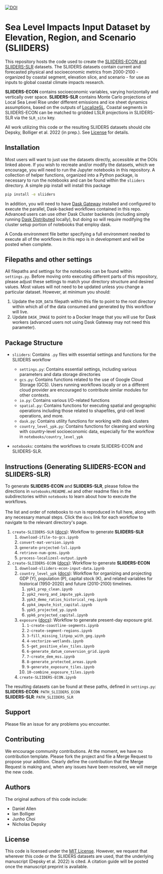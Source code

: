 [![DOI](https://zenodo.org/badge/DOI/10.5281/zenodo.6426191.svg)](https://doi.org/10.5281/zenodo.6426191)

# Sea Level Impacts Input Dataset by Elevation, Region, and Scenario (SLIIDERS)

This repository hosts the code used to create the [SLIIDERS-ECON and SLIIDERS-SLR](https://doi.org/10.5281/zenodo.6426191) datasets. The SLIIDERS datasets contain current and forecasted physical and socioeconomic metrics from 2000-2100 - organized by coastal segment, elevation slice, and scenario - for use as inputs to global coastal climate impacts research.

**SLIIDERS-ECON** contains socioeconomic variables, varying horizontally and vertically over space. **SLIIDERS-SLR** contains Monte Carlo projections of Local Sea Level Rise under different emissions and ice sheet dynamics assumptions, based on the outputs of [LocalizeSL](https://github.com/bobkopp/LocalizeSL). Coastal segments in SLIIDERS-ECON can be matched to gridded LSLR projections in SLIIDERS-SLR via the `SLR_site` key.

All work utilizing this code or the resulting SLIIDERS datasets should cite Depsky, Bolliger et al. 2022 (in prep.). See [License](#license) for details.

## Installation

Most users will want to just use the datasets directly, accessible at the DOIs linked above. If you wish to recreate and/or modify the datasets, which we encourage, you will need to run the Jupyter notebooks in this repository. A collection of helper functions, organized into a Python package, is necessary to run the notebooks and can be found within the `sliiders` directory. A simple pip install will install this package

```bash
pip install -e sliiders
```

In addition, you will need to have [Dask Gateway](https://gateway.dask.org) installed and configured to execute the parallel, Dask-backed workflows contained in this repo. Advanced users can use other Dask Cluster backends (including simply running [Dask Distributed](https://distributed.dask.org) locally), but doing so will require modifying the cluster setup portion of notebooks that employ dask.

A Conda environment file better specifying a full environment needed to execute all of the workflows in this repo is in development and will be posted when complete.

## Filepaths and other settings

All filepaths and settings for the notebooks can be found within `settings.py`. Before moving onto executing different parts of this repository, please adjust these settings to match your directory structure and desired values. Most values will not need to be updated unless you change a particular dataset. However, at minimum you should:

1. Update the `DIR_DATA` filepath within this file to point to the root directory within which all of the data consumed and generated by this workflow will live.
2. Update `DASK_IMAGE` to point to a Docker Image that you will use for Dask workers (advanced users not using Dask Gateway may not need this parameter).

## Package Structure

* `sliiders`: Contains `.py` files with essential settings and functions for the SLIIDERS workflow
  * `settings.py`: Contains essential settings, including various parameters and data storage directories
  * `gcs.py`: Contains functions related to the use of Google Cloud Storage (GCS). Users running workflows locally or on a different cloud provider are encouraged to contribute similar modules for other contexts.
  * `io.py`: Contains various I/O-related functions
  * `spatial.py`: Contains functions for executing spatial and geographic operations including those related to shapefiles, grid-cell level operations, and more.
  * `dask.py`: Contains utility functions for working with dask clusters
  * `country_level_ypk.py`: Contains functions for cleaning and working with country-level socioeconomic data, especially for the workflow in `notebooks/country_level_ypk`

* `notebooks`: contains the workflows to create SLIIDERS-ECON and SLIIDERS-SLR.

## Instructions (Generating SLIIDERS-ECON and SLIIDERS-SLR)

To generate **SLIIDERS-ECON** and **SLIIDERS-SLR**, please follow the directions in `notebooks/README.md` and other readme files in the subdirectories within `notebooks` to learn about how to execute the workflows.  
\
The list and order of notebooks to run is reproduced in full here, along with any necessary manual steps. Click the `docs` link for each workflow to navigate to the relevant directory's page.

1. `create-SLIIDERS-SLR` ([docs](notebooks/create-SLIIDERS-SLR)): Workflow to generate **SLIIDERS-SLR**
   1. `download-ifile-to-gcs.ipynb`
   2. `convert-mat-version.ipynb`
   3. `generate-projected-lsl.ipynb`
   4. `retrieve-num-gcms.ipynb`
   5. `process-localizesl-output.ipynb`
2. `create-SLIIDERS-ECON` ([docs](notebooks/create-SLIIDERS-ECON)): Workflow to generate **SLIIDERS-ECON**
   1. `download-sliiders-econ-input-data.ipynb`
   2. `country_level_ypk` ([docs](notebooks/create-SLIIDERS-ECON/country_level_ypk)): Workflow for organizing and projecting GDP (Y), population (P), capital stock (K), and related variables for historical (1950-2020) and future (2010-2100) timelines.
      1. `ypk1_prep_clean.ipynb`
      2. `ypk2_reorg_and_impute_ypk.ipynb`
      3. `ypk3_demo_ratios_historical_reg.ipynb`
      4. `ypk4_impute_hist_capital.ipynb`
      5. `ypk5_projected_yp.ipynb`
      6. `ypk6_projected_capital.ipynb`
   3. `exposure` ([docs](notebooks/create-SLIIDERS-ECON/exposure)): Workflow to generate present-day exposure grid.
      1. `1-create-coastline-segments.ipynb`
      2. `2-create-segment-regions.ipynb`
      3. `3-fill_missing_litpop_with_geg.ipynb`
      4. `4-vectorize-wetlands.ipynb`
      5. `5-get_positive_elev_tiles.ipynb`
      6. `6-generate_datum_conversion_grid.ipynb`
      7. `7-create_dem_mss.ipynb`
      8. `8-generate_protected_areas.ipynb`
      9. `9-generate_exposure_tiles.ipynb`
      10. `10-combine_exposure_tiles.ipynb`
   4. `create-SLIIDERS-ECON.ipynb`

The resulting datasets can be found at these paths, defined in `settings.py`:  
**SLIIDERS-ECON**: `PATH_SLIIDERS_ECON`  
**SLIIDERS-SLR**: `PATH_SLIIDERS_SLR`

## Support

Please file an issue for any problems you encounter.

## Contributing

We encourage community contributions. At the moment, we have no contribution template. Please fork the project and file a Merge Request to propose your addition. Clearly define the contribution that the Merge Request is making and, when any issues have been resolved, we will merge the new code.

## Authors

The original authors of this code include:
* Daniel Allen
* Ian Bolliger
* Junho Choi
* Nicholas Depsky

## License

This code is licensed under the [MIT License](./LICENSE). However, we request that wherever this code or the SLIIDERS datasets are used, that the underlying manuscript (Depsky et al. 2022) is cited. A citation guide will be posted once the manuscript preprint is available.
